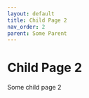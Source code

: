```yaml
---
layout: default
title: Child Page 2
nav_order: 2
parent: Some Parent
---
```


# Child Page 2

Some child page 2